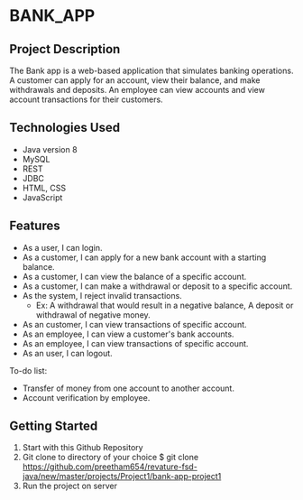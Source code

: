 # BANK_APP
## Project Description
The Bank app is a web-based application that simulates banking operations. A customer can apply for an account, view their balance, and make withdrawals and deposits. An employee can view accounts and view account transactions for their customers. 


## Technologies Used
* Java version 8
* MySQL
* REST
* JDBC
* HTML, CSS 
* JavaScript

## Features
* As a user, I can login. 
* As a customer, I can apply for a new bank account with a starting balance. 
* As a customer, I can view the balance of a specific account. 
* As a customer, I can make a withdrawal or deposit to a specific account. 
* As the system, I reject invalid transactions.
    * Ex: A withdrawal that would result in a negative balance,
          A deposit or withdrawal of negative money.
* As an customer, I can view transactions of specific account. 
* As an employee, I can view a customer's bank accounts.
* As an employee, I can view transactions of specific account. 
* As an user, I can logout.

To-do list:
* Transfer of money from one account to another account.
* Account verification by employee.

## Getting Started
1. Start with this Github Repository
2. Git clone to directory of your choice $ git clone https://github.com/preetham654/revature-fsd-java/new/master/projects/Project1/bank-app-project1
3. Run the project on server 

